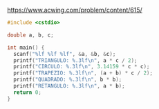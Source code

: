 https://www.acwing.com/problem/content/615/

```c++
#include <cstdio>

double a, b, c;

int main() {
  scanf("%lf %lf %lf", &a, &b, &c);
  printf("TRIANGULO: %.3lf\n", a * c / 2);
  printf("CIRCULO: %.3lf\n", 3.14159 * c * c);
  printf("TRAPEZIO: %.3lf\n", (a + b) * c / 2);
  printf("QUADRADO: %.3lf\n", b * b);
  printf("RETANGULO: %.3lf\n", a * b);
  return 0;
}
```
